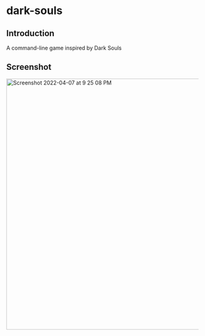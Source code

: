 # dark-souls

## Introduction 
A command-line game inspired by Dark Souls

## Screenshot
<img width="656" alt="Screenshot 2022-04-07 at 9 25 08 PM" src="https://user-images.githubusercontent.com/66135287/162209342-2f5097fa-e929-4a60-9c0c-51d468e7445a.png">
